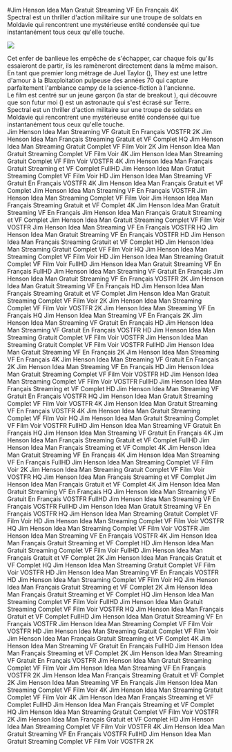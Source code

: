 #Jim Henson Idea Man Gratuit Streaming VF En Français 4K  
Spectral est un thriller d'action militaire sur une troupe de soldats  en Moldavie qui rencontrent une mystérieuse entité condensée qui tue instantanément tous ceux qu'elle touche.  
  
[![](https://i.imgur.com/qSNzIqt.png)](https://movie.rssnews.media/SWDIZyRbY.php)  
  
Cet enfer de banlieue les empêche de s'échapper, car chaque fois qu'ils essaieront de partir, ils les ramèneront directement dans la même maison.  
En tant que premier long métrage de Juel Taylor (), They  est une lettre d'amour à la Blaxploitation pulpeuse des années 70 qui capture parfaitement l'ambiance campy de la science-fiction à l'ancienne.  
Le film est centré sur un jeune garçon (la star de breakout ), qui découvre que son futur moi () est un astronaute qui s'est écrasé sur Terre.  
Spectral est un thriller d'action militaire sur une troupe de soldats  en Moldavie qui rencontrent une mystérieuse entité condensée qui tue instantanément tous ceux qu'elle touche.  
Jim Henson Idea Man Streaming VF Gratuit En Français VOSTFR 2K
Jim Henson Idea Man Français Streaming Gratuit et VF Complet HQ
Jim Henson Idea Man Streaming Gratuit Complet VF Film Voir 2K
Jim Henson Idea Man Gratuit Streaming Complet VF Film Voir 4K
Jim Henson Idea Man Streaming Gratuit Complet VF Film Voir VOSTFR 4K
Jim Henson Idea Man Français Gratuit Streaming et VF Complet FullHD
Jim Henson Idea Man Gratuit Streaming Complet VF Film Voir HD
Jim Henson Idea Man Streaming VF Gratuit En Français VOSTFR 4K
Jim Henson Idea Man Français Gratuit et VF Complet
Jim Henson Idea Man Streaming VF En Français VOSTFR
Jim Henson Idea Man Streaming Complet VF Film Voir
Jim Henson Idea Man Français Streaming Gratuit et VF Complet 4K
Jim Henson Idea Man Gratuit Streaming VF En Français
Jim Henson Idea Man Français Gratuit Streaming et VF Complet
Jim Henson Idea Man Gratuit Streaming Complet VF Film Voir VOSTFR
Jim Henson Idea Man Streaming VF En Français VOSTFR HQ
Jim Henson Idea Man Gratuit Streaming VF En Français VOSTFR HD
Jim Henson Idea Man Français Streaming Gratuit et VF Complet HD
Jim Henson Idea Man Streaming Gratuit Complet VF Film Voir HQ
Jim Henson Idea Man Streaming Complet VF Film Voir HD
Jim Henson Idea Man Streaming Gratuit Complet VF Film Voir FullHD
Jim Henson Idea Man Gratuit Streaming VF En Français FullHD
Jim Henson Idea Man Streaming VF Gratuit En Français
Jim Henson Idea Man Gratuit Streaming VF En Français VOSTFR 2K
Jim Henson Idea Man Gratuit Streaming VF En Français HD
Jim Henson Idea Man Français Streaming Gratuit et VF Complet
Jim Henson Idea Man Gratuit Streaming Complet VF Film Voir 2K
Jim Henson Idea Man Streaming Complet VF Film Voir VOSTFR 2K
Jim Henson Idea Man Streaming VF En Français HQ
Jim Henson Idea Man Streaming VF En Français 2K
Jim Henson Idea Man Streaming VF Gratuit En Français HD
Jim Henson Idea Man Streaming VF Gratuit En Français VOSTFR HD
Jim Henson Idea Man Streaming Gratuit Complet VF Film Voir VOSTFR
Jim Henson Idea Man Streaming Gratuit Complet VF Film Voir VOSTFR FullHD
Jim Henson Idea Man Gratuit Streaming VF En Français 2K
Jim Henson Idea Man Streaming VF En Français 4K
Jim Henson Idea Man Streaming VF Gratuit En Français 2K
Jim Henson Idea Man Streaming VF En Français HD
Jim Henson Idea Man Gratuit Streaming Complet VF Film Voir VOSTFR HD
Jim Henson Idea Man Streaming Complet VF Film Voir VOSTFR FullHD
Jim Henson Idea Man Français Streaming et VF Complet HD
Jim Henson Idea Man Streaming VF Gratuit En Français VOSTFR HQ
Jim Henson Idea Man Gratuit Streaming Complet VF Film Voir VOSTFR 4K
Jim Henson Idea Man Gratuit Streaming VF En Français VOSTFR 4K
Jim Henson Idea Man Gratuit Streaming Complet VF Film Voir HQ
Jim Henson Idea Man Gratuit Streaming Complet VF Film Voir VOSTFR FullHD
Jim Henson Idea Man Streaming VF Gratuit En Français HQ
Jim Henson Idea Man Streaming VF Gratuit En Français 4K
Jim Henson Idea Man Français Streaming Gratuit et VF Complet FullHD
Jim Henson Idea Man Français Streaming et VF Complet 4K
Jim Henson Idea Man Gratuit Streaming VF En Français 4K
Jim Henson Idea Man Streaming VF En Français FullHD
Jim Henson Idea Man Streaming Complet VF Film Voir 2K
Jim Henson Idea Man Streaming Gratuit Complet VF Film Voir VOSTFR HQ
Jim Henson Idea Man Français Streaming et VF Complet
Jim Henson Idea Man Français Gratuit et VF Complet 4K
Jim Henson Idea Man Gratuit Streaming VF En Français HQ
Jim Henson Idea Man Streaming VF Gratuit En Français VOSTFR FullHD
Jim Henson Idea Man Streaming VF En Français VOSTFR FullHD
Jim Henson Idea Man Gratuit Streaming VF En Français VOSTFR HQ
Jim Henson Idea Man Streaming Gratuit Complet VF Film Voir HD
Jim Henson Idea Man Streaming Complet VF Film Voir VOSTFR HQ
Jim Henson Idea Man Streaming Complet VF Film Voir VOSTFR
Jim Henson Idea Man Streaming VF En Français VOSTFR 4K
Jim Henson Idea Man Français Gratuit Streaming et VF Complet HD
Jim Henson Idea Man Gratuit Streaming Complet VF Film Voir FullHD
Jim Henson Idea Man Français Gratuit et VF Complet 2K
Jim Henson Idea Man Français Gratuit et VF Complet HQ
Jim Henson Idea Man Streaming Gratuit Complet VF Film Voir VOSTFR HD
Jim Henson Idea Man Streaming VF En Français VOSTFR HD
Jim Henson Idea Man Streaming Complet VF Film Voir HQ
Jim Henson Idea Man Français Gratuit Streaming et VF Complet 2K
Jim Henson Idea Man Français Gratuit Streaming et VF Complet HQ
Jim Henson Idea Man Streaming Complet VF Film Voir FullHD
Jim Henson Idea Man Gratuit Streaming Complet VF Film Voir VOSTFR HQ
Jim Henson Idea Man Français Gratuit et VF Complet FullHD
Jim Henson Idea Man Gratuit Streaming VF En Français VOSTFR
Jim Henson Idea Man Streaming Complet VF Film Voir VOSTFR HD
Jim Henson Idea Man Streaming Gratuit Complet VF Film Voir
Jim Henson Idea Man Français Gratuit Streaming et VF Complet 4K
Jim Henson Idea Man Streaming VF Gratuit En Français FullHD
Jim Henson Idea Man Français Streaming et VF Complet 2K
Jim Henson Idea Man Streaming VF Gratuit En Français VOSTFR
Jim Henson Idea Man Gratuit Streaming Complet VF Film Voir
Jim Henson Idea Man Streaming VF En Français VOSTFR 2K
Jim Henson Idea Man Français Streaming Gratuit et VF Complet 2K
Jim Henson Idea Man Streaming VF En Français
Jim Henson Idea Man Streaming Complet VF Film Voir 4K
Jim Henson Idea Man Streaming Gratuit Complet VF Film Voir 4K
Jim Henson Idea Man Français Streaming et VF Complet FullHD
Jim Henson Idea Man Français Streaming et VF Complet HQ
Jim Henson Idea Man Streaming Gratuit Complet VF Film Voir VOSTFR 2K
Jim Henson Idea Man Français Gratuit et VF Complet HD
Jim Henson Idea Man Streaming Complet VF Film Voir VOSTFR 4K
Jim Henson Idea Man Gratuit Streaming VF En Français VOSTFR FullHD
Jim Henson Idea Man Gratuit Streaming Complet VF Film Voir VOSTFR 2K